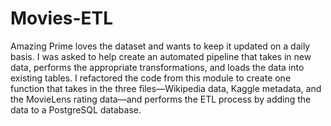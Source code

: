 # Movies-ETL
Amazing Prime loves the dataset and wants to keep it updated on a daily basis. I was asked to help create an automated pipeline that takes in new data, performs the appropriate transformations, and loads the data into existing tables. I refactored the code from this module to create one function that takes in the three files—Wikipedia data, Kaggle metadata, and the MovieLens rating data—and performs the ETL process by adding the data to a PostgreSQL database.
